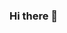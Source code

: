 ### Hi there 👋

<!--
**SOBIKASK/SOBIKASK** is a ✨ _special_ ✨ repository because its `README.md` (this file) appears on your GitHub profile.

Here are some ideas to get you started:

- 🔭 I’m currently Studying in Bannari Amman Institute of Technology 
- 🌱 I’m currently learning 3 rd year - Electronic And Communication Engineering 
- 🤔 I’m looking for help with C, C++, PYTHON 
- 💬 Ask me about : https://www.linkedin.com/in/sobikask/
- 📫 How to reach me: 6374827551
-->
